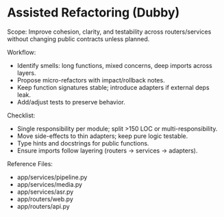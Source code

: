 # Assisted Refactoring (Dubby)

Scope: Improve cohesion, clarity, and testability across routers/services without changing public contracts unless planned.

Workflow:

- Identify smells: long functions, mixed concerns, deep imports across layers.
- Propose micro-refactors with impact/rollback notes.
- Keep function signatures stable; introduce adapters if external deps leak.
- Add/adjust tests to preserve behavior.

Checklist:

- Single responsibility per module; split >150 LOC or multi-responsibility.
- Move side-effects to thin adapters; keep pure logic testable.
- Type hints and docstrings for public functions.
- Ensure imports follow layering (routers -> services -> adapters).

Reference Files:

- app/services/pipeline.py
- app/services/media.py
- app/services/asr.py
- app/routers/web.py
- app/routers/api.py
